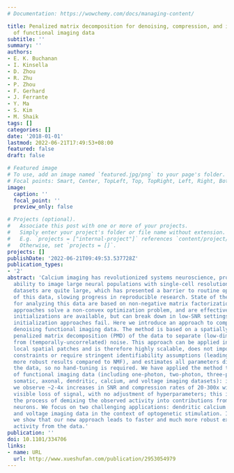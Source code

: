 ```yaml
---
# Documentation: https://wowchemy.com/docs/managing-content/

title: Penalized matrix decomposition for denoising, compression, and improved demixing
  of functional imaging data
subtitle: ''
summary: ''
authors:
- E. K. Buchanan
- I. Kinsella
- D. Zhou
- R. Zhu
- P. Zhou
- F. Gerhard
- J. Ferrante
- Y. Ma
- S. Kim
- M. Shaik
tags: []
categories: []
date: '2018-01-01'
lastmod: 2022-06-21T17:49:53+08:00
featured: false
draft: false

# Featured image
# To use, add an image named `featured.jpg/png` to your page's folder.
# Focal points: Smart, Center, TopLeft, Top, TopRight, Left, Right, BottomLeft, Bottom, BottomRight.
image:
  caption: ''
  focal_point: ''
  preview_only: false

# Projects (optional).
#   Associate this post with one or more of your projects.
#   Simply enter your project's folder or file name without extension.
#   E.g. `projects = ["internal-project"]` references `content/project/deep-learning/index.md`.
#   Otherwise, set `projects = []`.
projects: []
publishDate: '2022-06-21T09:49:53.537728Z'
publication_types:
- '2'
abstract: 'Calcium imaging has revolutionized systems neuroscience, providing the
  ability to image large neural populations with single-cell resolution. The resulting
  datasets are quite large, which has presented a barrier to routine open sharing
  of this data, slowing progress in reproducible research. State of the art methods
  for analyzing this data are based on non-negative matrix factorization (NMF); these
  approaches solve a non-convex optimization problem, and are effective when good
  initializations are available, but can break down in low-SNR settings where common
  initialization approaches fail. Here we introduce an approach to compressing and
  denoising functional imaging data. The method is based on a spatially-localized
  penalized matrix decomposition (PMD) of the data to separate (low-dimensional) signal
  from (temporally-uncorrelated) noise. This approach can be applied in parallel on
  local spatial patches and is therefore highly scalable, does not impose non-negativity
  constraints or require stringent identifiability assumptions (leading to significantly
  more robust results compared to NMF), and estimates all parameters directly from
  the data, so no hand-tuning is required. We have applied the method to a wide range
  of functional imaging data (including one-photon, two-photon, three-photon, widefield,
  somatic, axonal, dendritic, calcium, and voltage imaging datasets): in all cases,
  we observe ~2-4x increases in SNR and compression rates of 20-300x with minimal
  visible loss of signal, with no adjustment of hyperparameters; this in turn facilitates
  the process of demixing the observed activity into contributions from individual
  neurons. We focus on two challenging applications: dendritic calcium imaging data
  and voltage imaging data in the context of optogenetic stimulation. In both cases,
  we show that our new approach leads to faster and much more robust extraction of
  activity from the data.'
publication: ''
doi: 10.1101/334706
links:
- name: URL
  url: http://www.xueshufan.com/publication/2953054979
---
```

